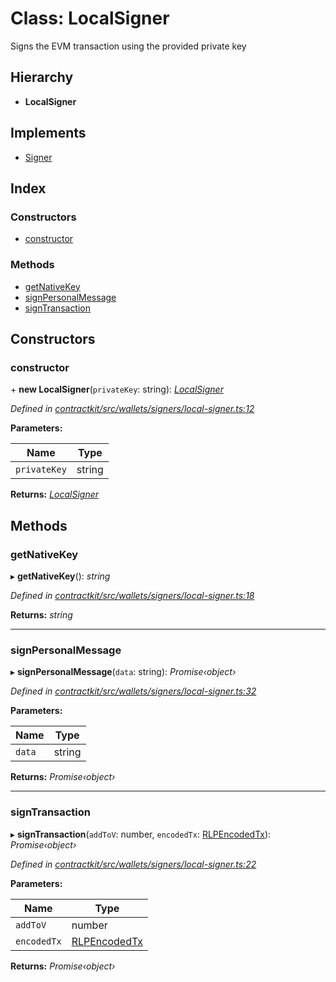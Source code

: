 # Class: LocalSigner

Signs the EVM transaction using the provided private key

## Hierarchy

* **LocalSigner**

## Implements

* [Signer](../interfaces/_wallets_signers_signer_.signer.md)

## Index

### Constructors

* [constructor](_wallets_signers_local_signer_.localsigner.md#constructor)

### Methods

* [getNativeKey](_wallets_signers_local_signer_.localsigner.md#getnativekey)
* [signPersonalMessage](_wallets_signers_local_signer_.localsigner.md#signpersonalmessage)
* [signTransaction](_wallets_signers_local_signer_.localsigner.md#signtransaction)

## Constructors

###  constructor

\+ **new LocalSigner**(`privateKey`: string): *[LocalSigner](_wallets_signers_local_signer_.localsigner.md)*

*Defined in [contractkit/src/wallets/signers/local-signer.ts:12](https://github.com/celo-org/celo-monorepo/blob/master/packages/contractkit/src/wallets/signers/local-signer.ts#L12)*

**Parameters:**

Name | Type |
------ | ------ |
`privateKey` | string |

**Returns:** *[LocalSigner](_wallets_signers_local_signer_.localsigner.md)*

## Methods

###  getNativeKey

▸ **getNativeKey**(): *string*

*Defined in [contractkit/src/wallets/signers/local-signer.ts:18](https://github.com/celo-org/celo-monorepo/blob/master/packages/contractkit/src/wallets/signers/local-signer.ts#L18)*

**Returns:** *string*

___

###  signPersonalMessage

▸ **signPersonalMessage**(`data`: string): *Promise‹object›*

*Defined in [contractkit/src/wallets/signers/local-signer.ts:32](https://github.com/celo-org/celo-monorepo/blob/master/packages/contractkit/src/wallets/signers/local-signer.ts#L32)*

**Parameters:**

Name | Type |
------ | ------ |
`data` | string |

**Returns:** *Promise‹object›*

___

###  signTransaction

▸ **signTransaction**(`addToV`: number, `encodedTx`: [RLPEncodedTx](../interfaces/_utils_signing_utils_.rlpencodedtx.md)): *Promise‹object›*

*Defined in [contractkit/src/wallets/signers/local-signer.ts:22](https://github.com/celo-org/celo-monorepo/blob/master/packages/contractkit/src/wallets/signers/local-signer.ts#L22)*

**Parameters:**

Name | Type |
------ | ------ |
`addToV` | number |
`encodedTx` | [RLPEncodedTx](../interfaces/_utils_signing_utils_.rlpencodedtx.md) |

**Returns:** *Promise‹object›*
